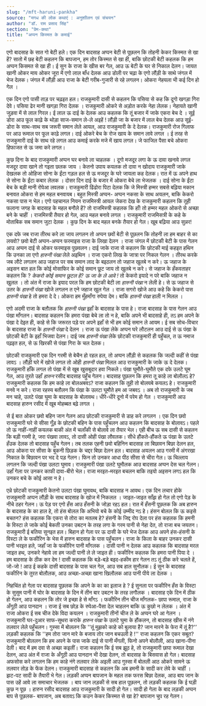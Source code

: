 ```yaml
---
slug: "/mft-haruni-pankha"
source: "मगध की लोक कथाएं : अनुशाीलन एवं संचयन"
author: "डॉ. राम प्रसाद सिंह"
section: "प्रेम-कथा"
title: "अप्पन किस्मत के कमाई"
---
```

एगो बादसाह के सात गो बेटी हले। एक दिन बादसाह अप्पन बेटी से पूछलन कि तोहनी केकर किस्मत से खा हें? सातो में छह बेटी कहलन कि बापजान, हम तोर किस्मत से खा ही, बाकि छोटकी बेटी कहलक कि हम अप्पन किसमत से खा ही। ई सुन के राजा के खीस बर गेल, आउ ऊ बेटी के घर से निकाल देलन। जायत खानी ओकर माय ओकर जूरा में एगो लाल बाँध देलक आउ डोली पर चढ़ा के एगो लौंड़ी के साथे जंगल में भेज देलक। जंगल में लौंड़ी आउ राजा के बेटी गरीब-गुजारी से रहे लगलन। ओकरा नेहयला भी कई दिन हो गेल । 

एक दिन एगो पासी ताड़ पर चढ़इत हल। राजकुमारी दासी से कहलन कि पसिया से कह कि दूगो खगड़ा गिरा देवे। पसिया ढेर मानी खगड़ा गिरा देलक । राजकुमारी ओकरे से अड़ोत करके नेहा लेलक। नेहायते खानी जुड़वा में से लाल गिरल। ई लाल ऊ दाई के देलक आउ कहलक कि तूं बजार में जाके एकरा बेच दे । सूई डोरा आउ फूल काढ़े के थोड़ा साज-समान ले-ले अइहें ! लौंड़ी जा के बजार में लाल बेच देलक आउ सूई-डोरा के साथ-साथ सब जरूरी समान लेले आयल, आउ राजकुमारी के दे देलक। राजकुमारी रोज गिलाफ पर आउ रूमाल पर फूल काढ़े लगल। दाई ओकरे बेच के रोज खाय के समान लावे लगल । ई तरह से राजकुमारी दाई के साथ रहे लगल आउ कमाई करके मजे में खाय लगल। जे फाजिल पैसा बचे ओकरा हिफाजत से ऊ जमा करे लगल।

कुछ दिना के बाद राजकुमारी अप्पन घर बनावे ला चाहलक । दूगो मजदूर लगा के ऊ दावा खनावे लगल मजदूर दावा खाने तो गइता छलक जाय । केतनो उपाय कयलक तो दावा न खोदाय राजकुमारी जाके देखलक तो ओहिजा सोना के ईंटा गड़ल हल से ऊ मजदूर के घरे जायला कह देलक। रात में ऊ अपने हाथ से सोना के ईंटा कबार लेलक । दोसर दिन दाई के बजार में ओकरा बेचे ला भेजलक । दाई सोना के ईंटा बेच के बड़ी मानी रोपेआ लवलक। राजकुमारी ढिंढोरा पिटा देलक कि जे मिस्त्री हम्मर सबसे बढ़िया मकान बनावत ओकरा से हम महल बनवायब। बहुत मिस्त्री अप्पन- अप्पन नकसा के साथ अयलन, बाकि केकरो नकसा पास न भेल। एगो पहचानल नियन राजमिस्त्री आयल जेकरा देख के राजकुमारी कहलन कि तूही फलाना जगह के बादसाह के महल बनौले हें? तो राजम‍िस्‍त्री कहलक कि हाँ! तो हम्मर महल ओकरो से अच्छा बने के चाहीं । राजमिस्‍त्री तैयार हो गेल, आउ महल बनावे लगल । राजकुमारी राजमिसत्री के कहे के मोताबिक सब समान जुटा देलक । कुछ दिन के बाद महल बनके तैयार हो गेल। खूब बढ़िया आउ सुन्नर!
 
एक दफे जब राजा तीरथ करे ला जाय लगलन तो अप्पन छवों बेटी से पूछलन कि तोहनी ला हम बाहर से का लयवो? छवो बेटी अप्पन-अप्पन फरमाइस राजा के लिखा देलन । राजा जंगल में छोटकी बेटी के पास गेलन आउ अप्पन दाई से ओकर फरमाइस पुछवलन। दाई जाके राजा से कहलन कि छोटकी माई कहइत हथिन कि उनका ला एगो *हारुनी पंखा* लेले अइथिन । राजा एकरो लिख के जात्रा पर निकल गेलन । तीरथ करके जब लौटे लगलन आउ जहाज पर सब समान लाद के बइठलन तो जहाज खुलबे न करे। ऊ जहाज के अइसन बात हल कि कोई मोसाफिर के कोई समान छूट जाय तो खुलबे न करे। से जहाज के हँकवताहर कहलन कि ? *केकरो कोई समान छूटल हे? ऊ जा के ले आवे !* तो केकरो इयादे न परे बाकि जहाज न खुलल । तो अंत में राजा के इयाद परल कि हम छोटकी बेटी ला *हारुनी पंखा* न लेली हे। से ऊ जहाज से उतर के *हारुनी पंखा*  खोजे लगलन त एने जहाज खुल गेल । राजा सगरो खोजे आउ कहे कि केकरो पास *हारुनी पंखा* हे तो हमरा दे दे। ओकरा हम मुँहमाँगा रुपेया देम। बाकि *हारुनी पंखा* हाली न मिलल । 

एगो अदमी राजा के बतौलक कि *हारुनी पंखा* इहाँ के बादसाह के पास हे। राजा बादसाह के पास गेलन आउ पंखा माँगलन। बादसाह कहलन कि हमरा पंखा बेचे ला तो न हे, बाकि अपने भी बादसाहे ही, तऽ हम अपने के पंखा दे देइत ही, काहे से कि जरूरत पड़े पर अपने इहाँ से भी हम कोई समान ले आयम। ई सब सोच-विचार के बादसाह राजा के *हारुनी पंखा*  दे देलन । राजा ऊ पंखा लेके अप्पन घरे लौटलन आउ दाई से ऊ पंखा के छोटकी बेटी के इहाँ भिजवा देलन। दाई जब *हारुनी पंखा* लेके छोटकी राजकुमारी ही पहुँचल, त ऊ नमाज पढ़इत हल, से ऊ खिरकी से पंखा गिरा के चल देलक। 

छोटकी राजकुमारी एक दिन गरमी से बेचैन हो रहल हल, तो अप्पन लौंड़ी से कहलक कि जल्दी कहीं से पंखा लावऽ । लौंड़ी घरे में खोजे लगल तो ओही *हारुनी पंखा* मिलल आउ राजकुमारी के जाके ऊ दे देलक। राजकुमारी हाँके लगल तो पंखा में से खूब खुसबूदार हवा निकले। पंखा घुमौते-घुमौते एक दफे उलटे घूम गेल, आउ तुरते उहाँ *हारुन* रसीद बादसाह पहुँच गेलन। बादसाह पूछलन कि हमरा तू काहे ला बोलौलऽ हे?   राजकुमारी कहलक कि हम काहे ला बोलअबवऽ? राजा कहलन कि तूही तो बोलयबे कयलऽ हे। राजकुमारी मनवे न करे। राजा रहस्‍य बतौलन कि पंखा के उलटा घूमौते हम आ जबवऽ । अब तो राजकुमारी के जब मन चाहे, उलटे पंखा घुमा के बादसाह के बोलावथ। धीरे-धीरे दूनो में परेम हो गेल । राजकुमारी आउ बादसाह हारुन रसीद में खूब मोहब्बत बढ़े लगल । 

से ई बात ओकर छवो बहिन जान गेलन आउ छोटकी राजकुमारी से डाह करे लगलन । एक दिन छवो राजकुमारी घरे से सीसा गूँड़ के छोटकी बहिन के पास पहुँचलन आउ कहलन कि बादसाह के बोलावऽ। पहले तो ऊ नाहीं-नाहीं कयलक बाकी अंत में चलाँकी से बोलावे ला तैयार भेल। एही बीच ऊ सब दासी से कहलन कि बड़ी गरमी हे, जरा पंखवा लावऽ, तो दासी ओही पंखा लौवलक। सीधे हौंकते-हौंकते ऊ पंखा के उलटे हँउक देलक तो बादसाह पहुँच गेलन। तब तलक एहनी छवो बहिनिन बादसाह ला बिछावन बिछा देलन हल, आउ ओकरा पर सीसा के बुकनी छिड़क के चद्दर बिछा देलन हल। बादसाह अयलन आउ गरमी में अंगरखा निकाल के बिछावन पर भद दे पड़ गेलन। फिन तो उनकर आधा पीठ सीसा से चीरा गेल। ऊ चिल्लाय लगलन कि जल्दी पंखा उलटा घुमाव। राजकुमारी पंखा उलटे घुमौलक आउ बादसाह अप्पन देस चल गेलन। उहाँ गेला पर उनकर काफी दावा-बीरो भेल। राजा मरइत-मरइत बचलन बाकि तइयो अइसन लगऽ हल कि उनकर बचे के कोई आसा न हे।
 
एन्ने छोटकी राजकुमारी केतनो उलटा पंखा घुमावथ, बाकि बादसाह न आवथ। एक दिन लचार होके राजकुमारी अप्पन लौंड़ी के साथ बादसाह के खोज में निकलल । जाइत-जाइत साँझ हो गेल तो एगो पेड़ के नीचे ठहर गेलन। ऊ पेड़ पर एगो हँस आउ हँसनी के जोड़ा रहऽ हल। रात में हँसनी पूछलक कि अब हारुन के बादसाह के का हाल हे, तो हंस बोलल कि अभियो बचे के कोई उम्मीद नऽ हे। हंसन बोलल कि ऊ कइसे बचतन? हंस कहलक कि एकरा से तोरा का मतलब हे? हंसनी के जिद्द रोप देला पर हंस कहलक कि हमनी के विस्टा ले जाके कोई बेकती उनका उबटन के तरह लगा के गरम पानी से नेहा देत, तो राजा बच जयतन। राजकुमारी ई बतिया सुनइत हल। बिहान हो गेला पर ऊ दासी के घरे भेज देलक आउ अपने हंस-हंसनी के विस्टा ले के फकीरिन के भेस में हारुन बादसाह के पास पहुँचलन। राजा के किला के बाहर उनकर दासी पानी भरइत हले, जहाँ जा के फकीरिन पानी माँगलक । दासी पानी न देलक आउ कहलक कि बादसाह मरल जाइत हथ, उनकरे नेहावे ला हम जल्दी पानी ले ले जाइत ही। फकीरिन कहलक कि हमरा पानी पिया दे । हम बादसाह के ठीक कर देम ! दासी कहलक कि बड़े-बड़े बइद-हकीम हार गेलन तऽ तूं ठीक करे चलले हें, जो-जो ! आउ ई कहके दासी बादसाह के पास चल गेल, आउ सब हाल सुनौलक। ई सुन के बादसाह फकीरिन के तुरत बोलौलक, आउ अच्छा-अच्छा खाना खिलौलक आउ पानी पीये ला देलक । 

निहचिंत हो गेला पर बादसाह पूछलक कि अपने के का का इलाज हे ? ई सुनला पर फकीरिन हँस के विस्टा के सुसुम पानी में घोर के बादसाह के दिन में तीन बार उबटन के तरह लगौलक । बादसाह एके दिन में ठीक हो गेलन, आउ कहलन कि तोर जे इच्छा हे से माँगऽ । फकीरिन तीन चीज माँगलक- छापा रूमाल, राजा के अँगूठी आउ पानदान । राजा ई सब छोड़ के रुपेआ-पैसा देल चाहलन बाकि ऊ कुछो न लेलक । अंत में राजा ओकरा ई सब चीज देके विदा कयलन । राजकुमारी तीनों चीज ले के अप्पन घरे आ गेलन । 
राजकुमारी घर-दुआर साफ-सुथरा कराके *हारुन पंखा* के उलटे घुमा के हौंकलन, तो बादसाह खीस में नंगे तलवार लेले पहुँचलन। गुस्सा में बोललन कि ''तूं मुझको काहे को बुलाया है? जान मारने के फेरा में तूं है?'’  लड़की कहलक कि ''हम तोरा जान मारे के बजाय तोर जान बचउली हे !'' राजा कहलन कि एकर सबूत? राजकुमारी बोललन कि हम अपने के पास जाके दाई से पानी मँगली, फिनो अपने बोलौली, आउ खाना-पीना देली। बाद में हम दवा से अच्छा कइलीं। राजा कहलन कि ई सब झूठ हे, तो राजकुमारी छापा रूमाल देखा देलन, आउ अंत में राजा के अँगूठी आउ पानदान भी देखा देलन, तो बादसाह के बिसवास हो गेल। बादसाह अफसोस करे लगलन कि हम काहे नंगे तलवार लेके अइली आउ गुस्सा में बोलली आठ ओकरे सामने ऊ तलवार तोड़ के फेंक देलन। राजकुमारी बादसाह से कहलन कि अब हमनी के सादी कर लेवे के चाहीं । झट-पट सादी के तैयारी भे गेल। लड़की अप्पन बापजान के महल तक फरस बिछा देलक, आउ बाप जान के पास उहें आवे ला समाचार भेजलक । बाप जान लड़की से सब हाल पूछलन, तो लड़की कहलक कि ई घड़ी कुछ न पूछ । हारुन रसीद बादसाह आउ राजकुमारी के सादी हो गेल। सादी हो गेला के बाद लड़की अप्पन बाप से पूछलक- बापजान, अब बतावऽ कि कउन केकर किस्मत से खा हे?  बापजान चुप रह गेलन। 
